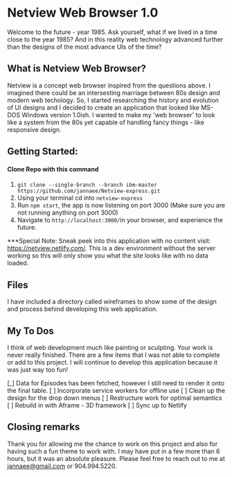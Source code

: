 # Netview Web Browser 1.0
Welcome to the future - year 1985. Ask yourself, what if we lived in a time close to the year 1985? And in this reality web technology advanced further than the designs of the most advance UIs of the time?


## What is Netview Web Browser?
Netview is a concept web browser inspired from the questions above. I imagined there could be an intersesting marriage between 80s design and modern web techology. So, I started researching the history and evolution of UI designs and I decided to create an application that looked like MS-DOS Windows version 1.0ish. I wanted to make my 'web browser' to look like a system from the 80s yet capable of handling fancy things - like responsive design.

## Getting Started:
#### Clone Repo with this command
1. `git clone --single-branch --branch ibm-master https://github.com/jannaee/Netview-express.git`
2. Using your terminal cd into `netview-express`
3. Run `npm start`, the app is now listening on port 3000 (Make sure you are not running anything on port 3000)
4. Navigate to `http://localhost:3000/`in your browser, and experience the future.

***Special Note: Sneak peek into this application with no content visit: https://netview.netlify.com/. This is a dev environment without the server working so this will only show you what the site looks like with no data loaded.  

## Files
I have included a directory called wireframes to show some of the design and process behind developing this web application.

## My To Dos
I think of web development much like painting or sculpting. Your work is never really finished. There are a few items that I was not able to complete or add to this project. I will continue to develop this application because it was just way too fun!

[_] Data for Episodes has been fetched, however I still need to render it onto the final table.
[ ] Incorporate service workers for offline use
[ ] Clean up the design for the drop down menus
[ ] Restructure work for optimal semantics
[ ] Rebuild in with Aframe - 3D framework
[ ] Sync up to Netlify


## Closing remarks
Thank you for allowing me the chance to work on this project and also for having such a fun theme to work with. I may have put in a few more than 6 hours, but it was an absolute pleasure. Please feel free to reach out to me at jannaee@gmail.com or 904.994.5220.
